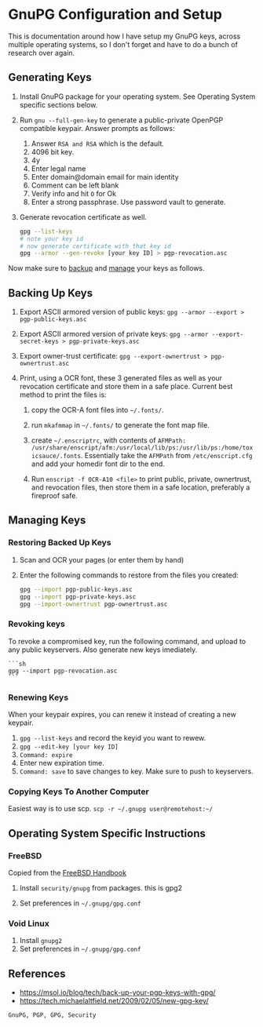 <h1 id="top">GnuPG Configuration and Setup</h1>

This is documentation around how I have setup my GnuPG keys, across multiple
operating systems, so I don't forget and have to do a bunch of research over
again.


<h2 id="generating-keys">Generating Keys</h2>

1.	Install GnuPG package for your operating system. See Operating System
	specific sections below.

2.	Run `gnu --full-gen-key` to generate a public-private OpenPGP compatible
	keypair. Answer prompts as follows:

	1.	Answer `RSA and RSA` which is the default.
	2.	4096 bit key.
	3.	4y
	4.	Enter legal name
	5.	Enter domain@domain email for main identity
	6.	Comment can be left blank
	7.	Verify info and hit `O` for Ok
	8.	Enter a strong passphrase. Use password vault to generate.

3.	Generate revocation certificate as well.

	```sh
	gpg --list-keys
	# note your key id
	# now generate certificate with that key id
	gpg --armor --gen-revoke [your key ID] > pgp-revocation.asc
	```


Now make sure to [backup](#backing-up-keys) and [manage](#managing-keys) your keys as follows.

<h2 id="backing-up-keys">Backing Up Keys</h2>

1.	Export ASCII armored version of public keys: `gpg --armor --export >
	pgp-public-keys.asc`

2.	Export ASCII armored version of private keys: `gpg --armor
	--export-secret-keys > pgp-private-keys.asc`

3.	Export owner-trust certificate: `gpg --export-ownertrust >
	pgp-ownertrust.asc`

4.	Print, using a OCR font, these 3 generated files as well as your revocation
	certificate and store them in a safe place. Current best method to print
	the files is:

	1.	copy the OCR-A font files into `~/.fonts/`.

	2.	run `mkafmmap` in `~/.fonts/` to generate the font map file.

	3.	create `~/.enscriptrc`, with contents of `AFMPath:
		/usr/share/enscript/afm:/usr/local/lib/ps:/usr/lib/ps:/home/toxicsauce/.fonts`.
		Essentially take the `AFMPath` from `/etc/enscript.cfg` and add your
		homedir font dir to the end.
	
	4.	Run `enscript -f OCR-A10 <file>` to print public, private, ownertrust,
		and revocation files, then store them in a safe location, preferably a
		fireproof safe.


<h2 id="managing-keys">Managing Keys</h2>

<h3 id="restoring-backups">Restoring Backed Up Keys</h3>

1.	Scan and OCR your pages (or enter them by hand)

2.	Enter the following commands to restore from the files you created:

	```sh
	gpg --import pgp-public-keys.asc
	gpg --import pgp-private-keys.asc
	gpg --import-ownertrust pgp-ownertrust.asc
	```

<h3 id="revoking-keys">Revoking keys</h3>

To revoke a compromised key, run the following command, and upload to any
public keyservers. Also generate new keys imediately.

	```sh
	gpg --import pgp-revocation.asc
	```

<h3 id="renewing-keys">Renewing Keys</h3>

When your keypair expires, you can renew it instead of creating a new keypair.

1.	`gpg --list-keys` and record the keyid you want to rewew.
2.	`gpg --edit-key [your key ID]`
3.	`Command: expire`
4.	Enter new expiration time.
5.	`Command: save` to save changes to key. Make sure to push to keyservers.

<h3 id="copying-keys">Copying Keys To Another Computer</h3>

Easiest way is to use scp. `scp -r ~/.gnupg user@remotehost:~/`



<h2 id="os-specific">Operating System Specific Instructions</h2>

<h3 id="freebsd">FreeBSD</h3>

Copied from the [FreeBSD Handbook](https://www.freebsd.org/doc/en/articles/committers-guide/pgpkeys.html)

1.	Install `security/gnupg` from packages. this is gpg2

2.	Set preferences in `~/.gnupg/gpg.conf`

<h3 id="void-linux">Void Linux</h3>

1.	Install `gnupg2`
2.	Set preferences in `~/.gnupg/gpg.conf`


<h2 id="references">References</h2>

-	<https://msol.io/blog/tech/back-up-your-pgp-keys-with-gpg/>
-	<https://tech.michaelaltfield.net/2009/02/05/new-gpg-key/>

```tags
GnuPG, PGP, GPG, Security
```
